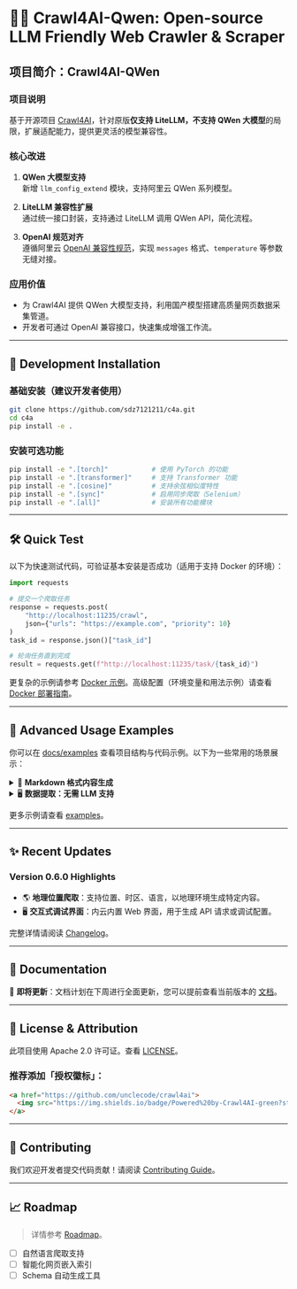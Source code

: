 # 🚀🤖 Crawl4AI-Qwen: Open-source LLM Friendly Web Crawler & Scraper

## **项目简介：Crawl4AI-QWen**

### **项目说明**
基于开源项目 [Crawl4AI](https://github.com/yourusername/crawl4ai)，针对原版**仅支持 LiteLLM，不支持 QWen 大模型**的局限，扩展适配能力，提供更灵活的模型兼容性。

### **核心改进**
1. **QWen 大模型支持**  
   新增 `llm_config_extend` 模块，支持阿里云 QWen 系列模型。

2. **LiteLLM 兼容性扩展**  
   通过统一接口封装，支持通过 LiteLLM 调用 QWen API，简化流程。

3. **OpenAI 规范对齐**  
   遵循阿里云 [OpenAI 兼容性规范](https://www.alibabacloud.com/help/en/model-studio/compatibility-of-openai-with-dashscope#43f870c0cfvsy)，实现 `messages` 格式、`temperature` 等参数无缝对接。

### **应用价值**
- 为 Crawl4AI 提供 QWen 大模型支持，利用国产模型搭建高质量网页数据采集管道。
- 开发者可通过 OpenAI 兼容接口，快速集成增强工作流。

---

## 🚀 Development Installation

### 基础安装（建议开发者使用）
```bash
git clone https://github.com/sdz7121211/c4a.git
cd c4a
pip install -e .
```

### 安装可选功能
```bash
pip install -e ".[torch]"           # 使用 PyTorch 的功能
pip install -e ".[transformer]"     # 支持 Transformer 功能
pip install -e ".[cosine]"          # 支持余弦相似度特性
pip install -e ".[sync]"            # 启用同步爬取（Selenium）
pip install -e ".[all]"             # 安装所有功能模块
```

---

## 🛠️ Quick Test

以下为快速测试代码，可验证基本安装是否成功（适用于支持 Docker 的环境）：

```python
import requests

# 提交一个爬取任务
response = requests.post(
    "http://localhost:11235/crawl",
    json={"urls": "https://example.com", "priority": 10}
)
task_id = response.json()["task_id"]

# 轮询任务直到完成
result = requests.get(f"http://localhost:11235/task/{task_id}")
```

更复杂的示例请参考 [Docker 示例](https://github.com/unclecode/crawl4ai/blob/main/docs/examples/docker_example.py)。高级配置（环境变量和用法示例）请查看 [Docker 部署指南](https://docs.crawl4ai.com/basic/docker-deployment/)。

---

## 🔬 Advanced Usage Examples

你可以在 [docs/examples](https://github.com/unclecode/crawl4ai/docs/examples) 查看项目结构与代码示例。以下为一些常用的场景展示：

<details>
<summary>📝 <strong>Markdown 格式内容生成</strong></summary>

```python
import asyncio
from crawl4ai import AsyncWebCrawler, BrowserConfig, CrawlerRunConfig, CacheMode

# 示例展示如何从网页提取 Markdown 格式内容
async def main():
    browser_config = BrowserConfig(headless=True, verbose=True)
    run_config = CrawlerRunConfig(cache_mode=CacheMode.ENABLED)
    async with AsyncWebCrawler(config=browser_config) as crawler:
        result = await crawler.arun(
            url="https://docs.micronaut.io/4.7.6/guide/",
            config=run_config
        )
        print(len(result.markdown.raw_markdown))
        print(len(result.markdown.fit_markdown))

if __name__ == "__main__":
    asyncio.run(main())
```

</details>

<details>
<summary>🖥️ <strong>数据提取：无需 LLM 支持</strong></summary>

```python
import asyncio
from crawl4ai.extraction_strategy import JsonCssExtractionStrategy

# JSON 结构化数据提取示例
async def extract_data():
    schema = {
        "baseSelector": "div.main-container",
        "fields": [
            {"name": "title", "selector": ".heading", "type": "text"}
        ]
    }
    strategy = JsonCssExtractionStrategy(schema)
    # 配置浏览器并运行爬取
```

</details>

更多示例请查看 [examples](https://github.com/unclecode/crawl4ai/docs/examples)。

---

## ✨ Recent Updates

### Version 0.6.0 Highlights
- 🌎 **地理位置爬取**：支持位置、时区、语言，以地理环境生成特定内容。
- 🖥️ **交互式调试界面**：内云内置 Web 界面，用于生成 API 请求或调试配置。

完整详情请阅读 [Changelog](https://github.com/unclecode/crawl4ai/blob/main/CHANGELOG.md)。

---

## 📖 Documentation

🚨 **即将更新**：文档计划在下周进行全面更新，您可以提前查看当前版本的 [文档](https://docs.crawl4ai.com)。

---

## 📄 License & Attribution

此项目使用 Apache 2.0 许可证。查看 [LICENSE](https://github.com/unclecode/crawl4ai/blob/main/LICENSE)。

### 推荐添加「授权徽标」：
```html
<a href="https://github.com/unclecode/crawl4ai">
  <img src="https://img.shields.io/badge/Powered%20by-Crawl4AI-green?style=flat-square">
</a>
```

---

## 🤝 Contributing

我们欢迎开发者提交代码贡献！请阅读 [Contributing Guide](https://github.com/unclecode/crawl4ai/blob/main/CONTRIBUTORS.md)。

---

## 📈 Roadmap 

> 详情参考 [Roadmap](https://github.com/unclecode/crawl4ai/blob/main/ROADMAP.md)。

- [ ] 自然语言爬取支持
- [ ] 智能化网页嵌入索引
- [ ] Schema 自动生成工具